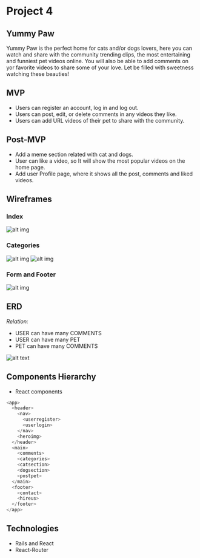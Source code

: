 # Project 4

## Yummy Paw
Yummy Paw is the perfect home for cats and/or dogs lovers, here you can watch and share with the community trending clips, the most entertaining and funniest pet videos online. You will also be able to add comments on yor favorite videos to share some of your love. 
Let be filled with sweetness watching these beauties!

## MVP
- Users can register an account, log in and log out.
- Users can post, edit, or delete comments in any videos they like.
- Users can add URL videos of their pet to share with the community.

## Post-MVP
- Add a meme section related with cat and dogs.
- User can like a video, so It will show the most popular videos on the home page.
- Add user Profile page, where it shows all the post, comments and liked videos.

## Wireframes

### Index

![alt img](https://i.imgur.com/4pYxhq1.jpg)

### Categories

![alt img](https://i.imgur.com/KZcV7iO.jpg)
![alt img](https://i.imgur.com/5yGDQCp.jpg)

### Form and Footer

![alt img](https://i.imgur.com/BLyXfWk.jpg)

## ERD
*Relation:*
- USER can have many COMMENTS
- USER can have many PET
- PET can have many COMMENTS

![alt text](https://i.imgur.com/41Iqwst.jpg)

## Components Hierarchy

- React components 

```js
<app>
  <header>
    <nav>
      <userregister>
      <userlogin>
    </nav>
    <heroimg>
  </header>
  <main>
    <comments>
    <categories>
    <catsection>
    <dogsection>
    <postpet>
  </main>
  <footer>
    <contact>
    <hireus>
  </footer>
</app>
```
## Technologies

- Rails and React
- React-Router